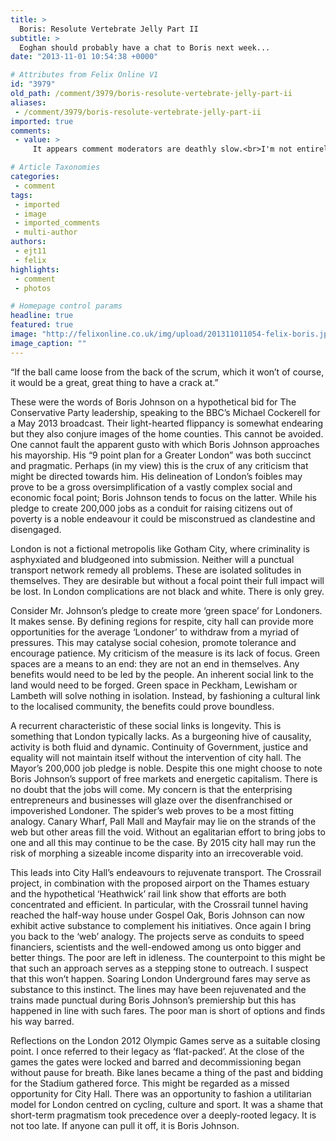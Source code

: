 ```yaml
---
title: >
  Boris: Resolute Vertebrate Jelly Part II
subtitle: >
  Eoghan should probably have a chat to Boris next week...
date: "2013-11-01 10:54:38 +0000"

# Attributes from Felix Online V1
id: "3979"
old_path: /comment/3979/boris-resolute-vertebrate-jelly-part-ii
aliases:
 - /comment/3979/boris-resolute-vertebrate-jelly-part-ii
imported: true
comments:
 - value: >
     It appears comment moderators are deathly slow.<br>I'm not entirely sure what you're attempting to say here - there's not much cohesion. Are you saying that Boris Johnson is failing the poor and disadvantaged, and focussing on relatively insignificant superficial changes that benefit the wealthy? Are you saying he's talented and plucky?<br>If 'it could be misconstrued as clandestine and disengaged', where is the misunderstanding? You appear to demonstrate that it is, indeed, clandestine and disengaged.<br>Why is Boris Johnson the only man capable of continuing the 'legacy' of the olympic games? Again, it seems you've demonstrated that he is catering solely to the most powerful and able, and not succeeding at fostering a spirit of togetherness, participation and equal opportunity for all. I'm fairly sure the latter was the moral of the games, not the former.,I'm not entirely sure what you're attempting to say here - there's not much cohesion. Are you saying that Boris Johnson is failing the poor and disadvantaged, a

# Article Taxonomies
categories:
 - comment
tags:
 - imported
 - image
 - imported_comments
 - multi-author
authors:
 - ejt11
 - felix
highlights:
 - comment
 - photos

# Homepage control params
headline: true
featured: true
image: "http://felixonline.co.uk/img/upload/201311011054-felix-boris.jpg"
image_caption: ""
---
```


“If the ball came loose from the back of the scrum, which it won’t of course, it would be a great, great thing to have a crack at.”

These were the words of Boris Johnson on a hypothetical bid for The Conservative Party leadership, speaking to the BBC’s Michael Cockerell for a May 2013 broadcast. Their light-hearted flippancy is somewhat endearing but they also conjure images of the home counties. This cannot be avoided.
 One cannot fault the apparent gusto with which Boris Johnson approaches his mayorship. His “9 point plan for a Greater London” was both succinct and pragmatic. Perhaps (in my view) this is the crux of any criticism that might be directed towards him. His delineation of London’s foibles may prove to be a gross oversimplification of a vastly complex social and economic focal point; Boris Johnson tends to focus on the latter. While his pledge to create 200,000 jobs as a conduit for raising citizens out of poverty is a noble endeavour it could be misconstrued as clandestine and disengaged.

London is not a fictional metropolis like Gotham City, where criminality is asphyxiated and bludgeoned into submission. Neither will a punctual transport network remedy all problems. These are isolated solitudes in themselves. They are desirable but without a focal point their full impact will be lost. In London complications are not black and white. There is only grey.

Consider Mr. Johnson’s pledge to create more ‘green space’ for Londoners. It makes sense. By defining regions for respite, city hall can provide more opportunities for the average ‘Londoner’ to withdraw from a myriad of pressures. This may catalyse social cohesion, promote tolerance and encourage patience. My criticism of the measure is its lack of focus. Green spaces are a means to an end: they are not an end in themselves. Any benefits would need to be led by the people. An inherent social link to the land would need to be forged. Green space in Peckham, Lewisham or Lambeth will solve nothing in isolation. Instead, by fashioning a cultural link to the localised community, the benefits could prove boundless.

A recurrent characteristic of these social links is longevity. This is something that London typically lacks. As a burgeoning hive of causality, activity is both fluid and dynamic. Continuity of Government, justice and equality will not maintain itself without the intervention of city hall. The Mayor’s 200,000 job pledge is noble. Despite this one might choose to note Boris Johnson’s support of free markets and energetic capitalism. There is no doubt that the jobs will come. My concern is that the enterprising entrepreneurs and businesses will glaze over the disenfranchised or impoverished Londoner. The spider’s web proves to be a most fitting analogy. Canary Wharf, Pall Mall and Mayfair may lie on the strands of the web but other areas fill the void. Without an egalitarian effort to bring jobs to one and all this may continue to be the case. By 2015 city hall may run the risk of morphing a sizeable income disparity into an irrecoverable void.

This leads into City Hall’s endeavours to rejuvenate transport. The Crossrail project, in combination with the proposed airport on the Thames estuary and the hypothetical ‘Heathwick’ rail link show that efforts are both concentrated and efficient. In particular, with the Crossrail tunnel having reached the half-way house under Gospel Oak, Boris Johnson can now exhibit active substance to complement his initiatives. Once again I bring you back to the ‘web’ analogy. The projects serve as conduits to speed financiers, scientists and the well-endowed among us onto bigger and better things. The poor are left in idleness. The counterpoint to this might be that such an approach serves as a stepping stone to outreach. I suspect that this won’t happen. Soaring London Underground fares may serve as substance to this instinct. The lines may have been rejuvenated and the trains made punctual during Boris Johnson’s premiership but this has happened in line with such fares. The poor man is short of options and finds his way barred.

Reflections on the London 2012 Olympic Games serve as a suitable closing point. I once referred to their legacy as ‘flat-packed’. At the close of the games the gates were locked and barred and decommissioning began without pause for breath. Bike lanes became a thing of the past and bidding for the Stadium gathered force. This might be regarded as a missed opportunity for City Hall. There was an opportunity to fashion a utilitarian model for London centred on cycling, culture and sport. It was a shame that short-term pragmatism took precedence over a deeply-rooted legacy.
 It is not too late. If anyone can pull it off, it is Boris Johnson.
